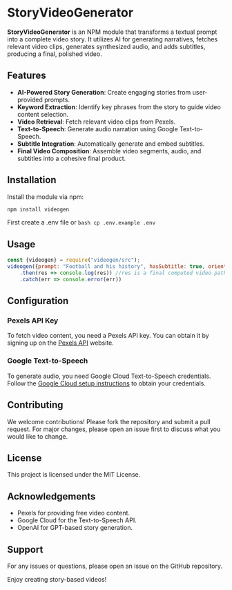 
# StoryVideoGenerator

**StoryVideoGenerator** is an NPM module that transforms a textual prompt into a complete video story. It utilizes AI for generating narratives, fetches relevant video clips, generates synthesized audio, and adds subtitles, producing a final, polished video.

## Features

- **AI-Powered Story Generation**: Create engaging stories from user-provided prompts.
- **Keyword Extraction**: Identify key phrases from the story to guide video content selection.
- **Video Retrieval**: Fetch relevant video clips from Pexels.
- **Text-to-Speech**: Generate audio narration using Google Text-to-Speech.
- **Subtitle Integration**: Automatically generate and embed subtitles.
- **Final Video Composition**: Assemble video segments, audio, and subtitles into a cohesive final product.

## Installation

Install the module via npm:

```bash
npm install videogen
```

First create a .env file or ````bash cp .env.example .env ````

## Usage

```javascript
const {videogen} = require("videogen/src");
videogen({prompt: "Football and his history", hasSubtitle: true, orientation: "portrait"})
    .then(res => console.log(res)) //res is a final computed video path
    .catch(err => console.error(err))
```

## Configuration

### Pexels API Key
To fetch video content, you need a Pexels API key. You can obtain it by signing up on the [Pexels API](https://www.pexels.com/api/) website.

### Google Text-to-Speech
To generate audio, you need Google Cloud Text-to-Speech credentials. Follow the [Google Cloud setup instructions](https://cloud.google.com/text-to-speech/docs/quickstart-client-libraries) to obtain your credentials.


## Contributing

We welcome contributions! Please fork the repository and submit a pull request. For major changes, please open an issue first to discuss what you would like to change.

## License

This project is licensed under the MIT License.

## Acknowledgements

- Pexels for providing free video content.
- Google Cloud for the Text-to-Speech API.
- OpenAI for GPT-based story generation.

## Support

For any issues or questions, please open an issue on the GitHub repository.

Enjoy creating story-based videos!
